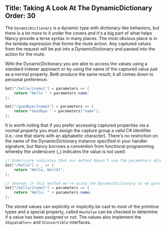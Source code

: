 Title: Taking A Look At The DynamicDictionary
Order: 30
---

The `DynamicDictionary` is a dynamic type with dictionary-like behaviors, but there is a lot more to it under the covers and it's a big part of what helps Nancy provide a terse syntax in many places. The most obvious place is in the lambda expression that forms the route action. Any captured values from the request will be put into a DynamicDictionary and passed into the action for the route.

With the DynamicDictionary you are able to access the values using a standard indexer approach or by using the name of the captured value just as a normal property. Both produce the same result; it all comes down to personal preference.

```c#
Get["/hello/{name}"] = parameters => {
    return "Hello " + parameters.name;
};

Get["/goodbye/{name}"] = parameters => {
    return "Goodbye " + parameters["name"];
};
```
	
It is worth noting that if you prefer accessing captured properties via a normal property you must assign the capture group a valid C# identifier (i.e.: one that starts with an alphabetic character). There's no restriction on the name of the DynamicDictionary instance specified in your handler signature, but Nancy borrows a convention from functional programming whereby the underscore (_) indicates the value is not used:

```c#
// Underscore indicates that our method doesn't use the parameters object. 
Get["/hello"] = _ => {
    return "Hello, World!";
};

// whereas in this method we're using the DynamicDictionary so we give it a proper name.
Get["/hello/{name}"] = parameters => {
    return "Hello, " + parameters.name;
};
```

The stored values can explicitly or implicitly be cast to most of the primitive types and a special property, called `HasValue` can be checked to determine if a value has been assigned or not. The values also implement the `IEquatable<>` and `IConvertible` interfaces.
